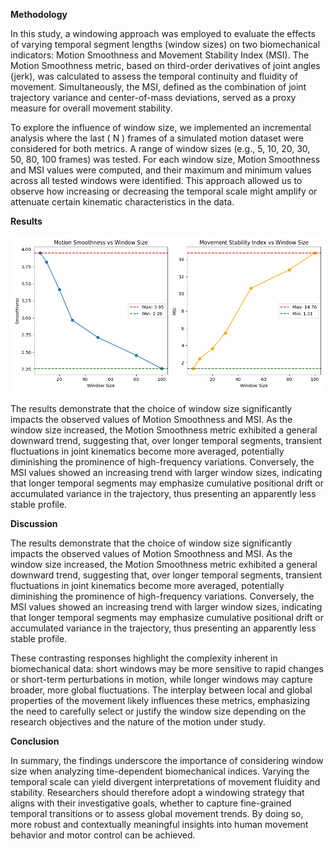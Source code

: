 **Methodology**

In this study, a windowing approach was employed to evaluate the effects of varying temporal segment lengths (window sizes) on two biomechanical indicators: Motion Smoothness and Movement Stability Index (MSI). The Motion Smoothness metric, based on third-order derivatives of joint angles (jerk), was calculated to assess the temporal continuity and fluidity of movement. Simultaneously, the MSI, defined as the combination of joint trajectory variance and center-of-mass deviations, served as a proxy measure for overall movement stability.

To explore the influence of window size, we implemented an incremental analysis where the last \( N \) frames of a simulated motion dataset were considered for both metrics. A range of window sizes (e.g., 5, 10, 20, 30, 50, 80, 100 frames) was tested. For each window size, Motion Smoothness and MSI values were computed, and their maximum and minimum values across all tested windows were identified. This approach allowed us to observe how increasing or decreasing the temporal scale might amplify or attenuate certain kinematic characteristics in the data.

**Results**

![Experiment 1 Results](./exp1_b.png)

The results demonstrate that the choice of window size significantly impacts the observed values of Motion Smoothness and MSI. As the window size increased, the Motion Smoothness metric exhibited a general downward trend, suggesting that, over longer temporal segments, transient fluctuations in joint kinematics become more averaged, potentially diminishing the prominence of high-frequency variations. Conversely, the MSI values showed an increasing trend with larger window sizes, indicating that longer temporal segments may emphasize cumulative positional drift or accumulated variance in the trajectory, thus presenting an apparently less stable profile.

**Discussion**  

The results demonstrate that the choice of window size significantly impacts the observed values of Motion Smoothness and MSI. As the window size increased, the Motion Smoothness metric exhibited a general downward trend, suggesting that, over longer temporal segments, transient fluctuations in joint kinematics become more averaged, potentially diminishing the prominence of high-frequency variations. Conversely, the MSI values showed an increasing trend with larger window sizes, indicating that longer temporal segments may emphasize cumulative positional drift or accumulated variance in the trajectory, thus presenting an apparently less stable profile.

These contrasting responses highlight the complexity inherent in biomechanical data: short windows may be more sensitive to rapid changes or short-term perturbations in motion, while longer windows may capture broader, more global fluctuations. The interplay between local and global properties of the movement likely influences these metrics, emphasizing the need to carefully select or justify the window size depending on the research objectives and the nature of the motion under study.

**Conclusion**  

In summary, the findings underscore the importance of considering window size when analyzing time-dependent biomechanical indices. Varying the temporal scale can yield divergent interpretations of movement fluidity and stability. Researchers should therefore adopt a windowing strategy that aligns with their investigative goals, whether to capture fine-grained temporal transitions or to assess global movement trends. By doing so, more robust and contextually meaningful insights into human movement behavior and motor control can be achieved.